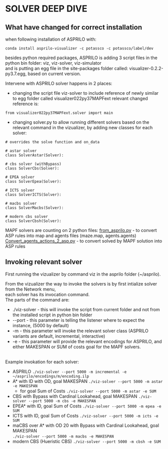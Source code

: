 # SOLVER DEEP DIVE 

## What have changed for correct installation

when following installation of ASPRILO with:

```
conda install asprilo-visualizer -c potassco -c potassco/label/dev
```

besides python required packages, ASPRILO is adding 3 script files in the python bin folder: viz, viz-solver, viz-simulator
<br>and is putting an egg file in the site-packages folder called: visualizer-0.2.2-py3.7.egg, 
based on current version.

Intervene with ASPRILO solver happens in 2 places:
* changing the script file viz-solver to include reference of newly similar to egg folder called visualizer022py37MAPFext
relevant changed reference is:
```
from visualizer022py37MAPFext.solver import main
```

* changing solver.py to allow running different solvers based on the relevant command in the vizualizer, 
by adding new classes for each solver:
```
# overrides the solve function and on_data

# astar solver
class SolverAstar(Solver):

# cbs solver (withBypass)
class SolverCbs(Solver):

# EPEA solver
class SolverEpea(Solver):

# ICTS solver
class SolverICTS(Solver):

# macbs solver
class SolverMacbs(Solver):

# modern cbs solver
class SolverCbsh(Solver):
```

MAPF solvers are counting on 2 python files:
[from_asprilo.py](https://github.com/davidabek1/asprilo/blob/master/from_asprilo.py) - to convert ASP rules into map and agents files (maze.map, agents.agents)
[Convert_agents_actions_2_asp.py](https://github.com/davidabek1/asprilo/blob/master/Convert_agents_actions_2_asp.py) - to convert solved by MAPF solution into ASP rules

## Invoking relevant solver

First running the vizualizer by command viz in the asprilo folder (~/asprilo).

From the vizualizer the way to invoke the solvers is by first intialize solver from the Network menu,
<br>each solver has its invocation command.
<br>The parts of the command are: 
* ./viz-solver - this will invoke the script from current folder and not from the installed script in python bin folder
* --port - this parameter is telling the listener where to expect the instance, (5000 by default)
* -m - this parameter will invoke the relevant solver class (ASPRILO variants are default, incremental, interactive)
* -e - this parameter will provide the relevant encodings for ASPRILO, and either MAKESPAN or SUM of costs goal for the MAPF solvers.

<br>Example invokation for each solver:
* ASPRILO
```./viz-solver --port 5000 -m incremental -e ~/asprilo/encodings/m/encoding.ilp```
* A* with ID with OD, goal MAKESPAN
```./viz-solver --port 5000 -m astar -e MAKESPAN```
  - for goal Sum of Costs
```./viz-solver --port 5000 -m astar -e SUM```
* CBS with Bypass with Cardinal Lookahead, goal MAKESPAN
```./viz-solver --port 5000 -m cbs -e MAKESPAN```
* EPEA* with ID, goal Sum of Costs
```./viz-solver --port 5000 -m epea -e SUM```
* ICTS with ID, goal Sum of Costs
```./viz-solver --port 5000 -m icts -e SUM```
* maCBS over A* with OD 20 with Bypass with Cardinal Lookahead, goal MAKESPAN
<br>```./viz-solver --port 5000 -m macbs -e MAKESPAN```
* modern CBS (Hueristic CBS)
```./viz-solver --port 5000 -m cbsh -e SUM```
